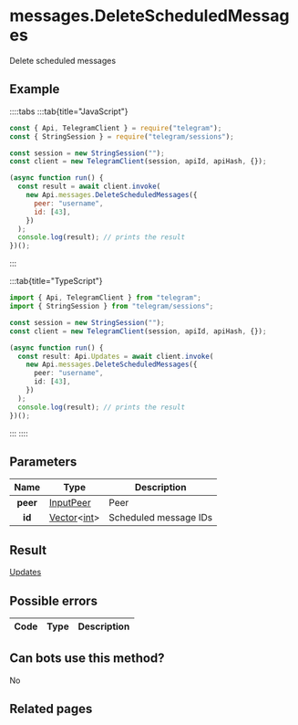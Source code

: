 # messages.DeleteScheduledMessages

Delete scheduled messages

## Example

::::tabs
:::tab{title="JavaScript"}

```js
const { Api, TelegramClient } = require("telegram");
const { StringSession } = require("telegram/sessions");

const session = new StringSession("");
const client = new TelegramClient(session, apiId, apiHash, {});

(async function run() {
  const result = await client.invoke(
    new Api.messages.DeleteScheduledMessages({
      peer: "username",
      id: [43],
    })
  );
  console.log(result); // prints the result
})();
```

:::

:::tab{title="TypeScript"}

```ts
import { Api, TelegramClient } from "telegram";
import { StringSession } from "telegram/sessions";

const session = new StringSession("");
const client = new TelegramClient(session, apiId, apiHash, {});

(async function run() {
  const result: Api.Updates = await client.invoke(
    new Api.messages.DeleteScheduledMessages({
      peer: "username",
      id: [43],
    })
  );
  console.log(result); // prints the result
})();
```

:::
::::

## Parameters

|   Name   | Type                                                                                           | Description           |
| :------: | ---------------------------------------------------------------------------------------------- | --------------------- |
| **peer** | [InputPeer](https://core.telegram.org/type/InputPeer)                                          | Peer                  |
|  **id**  | [Vector](https://core.telegram.org/type/Vector%20t)<[int](https://core.telegram.org/type/int)> | Scheduled message IDs |

## Result

[Updates](https://core.telegram.org/type/Updates)

## Possible errors

| Code | Type | Description |
| :--: | ---- | ----------- |

## Can bots use this method?

No

## Related pages
